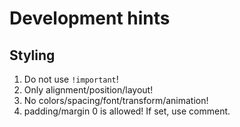 # Development hints

## Styling

1. Do not use `!important`!
2. Only alignment/position/layout!
3. No colors/spacing/font/transform/animation!
4. padding/margin 0 is allowed! If set, use comment.